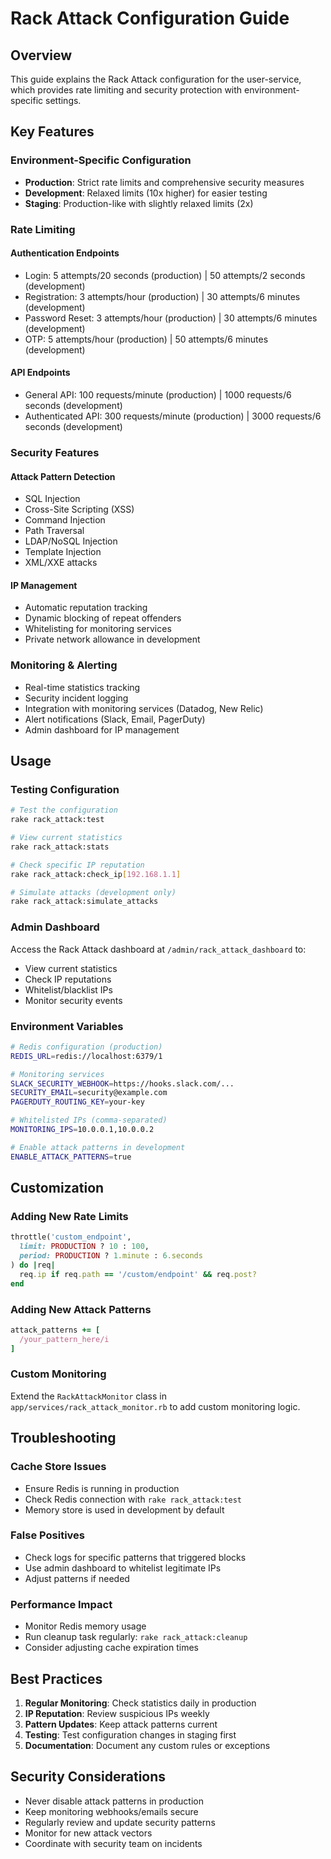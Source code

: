 # Rack Attack Configuration Guide

## Overview

This guide explains the Rack Attack configuration for the user-service, which provides rate limiting and security protection with environment-specific settings.

## Key Features

### Environment-Specific Configuration

- **Production**: Strict rate limits and comprehensive security measures
- **Development**: Relaxed limits (10x higher) for easier testing
- **Staging**: Production-like with slightly relaxed limits (2x)

### Rate Limiting

#### Authentication Endpoints
- Login: 5 attempts/20 seconds (production) | 50 attempts/2 seconds (development)
- Registration: 3 attempts/hour (production) | 30 attempts/6 minutes (development)  
- Password Reset: 3 attempts/hour (production) | 30 attempts/6 minutes (development)
- OTP: 5 attempts/hour (production) | 50 attempts/6 minutes (development)

#### API Endpoints
- General API: 100 requests/minute (production) | 1000 requests/6 seconds (development)
- Authenticated API: 300 requests/minute (production) | 3000 requests/6 seconds (development)

### Security Features

#### Attack Pattern Detection
- SQL Injection
- Cross-Site Scripting (XSS)
- Command Injection
- Path Traversal
- LDAP/NoSQL Injection
- Template Injection
- XML/XXE attacks

#### IP Management
- Automatic reputation tracking
- Dynamic blocking of repeat offenders
- Whitelisting for monitoring services
- Private network allowance in development

### Monitoring & Alerting

- Real-time statistics tracking
- Security incident logging
- Integration with monitoring services (Datadog, New Relic)
- Alert notifications (Slack, Email, PagerDuty)
- Admin dashboard for IP management

## Usage

### Testing Configuration
```bash
# Test the configuration
rake rack_attack:test

# View current statistics
rake rack_attack:stats

# Check specific IP reputation
rake rack_attack:check_ip[192.168.1.1]

# Simulate attacks (development only)
rake rack_attack:simulate_attacks
```

### Admin Dashboard
Access the Rack Attack dashboard at `/admin/rack_attack_dashboard` to:
- View current statistics
- Check IP reputations
- Whitelist/blacklist IPs
- Monitor security events

### Environment Variables

```bash
# Redis configuration (production)
REDIS_URL=redis://localhost:6379/1

# Monitoring services
SLACK_SECURITY_WEBHOOK=https://hooks.slack.com/...
SECURITY_EMAIL=security@example.com
PAGERDUTY_ROUTING_KEY=your-key

# Whitelisted IPs (comma-separated)
MONITORING_IPS=10.0.0.1,10.0.0.2

# Enable attack patterns in development
ENABLE_ATTACK_PATTERNS=true
```

## Customization

### Adding New Rate Limits
```ruby
throttle('custom_endpoint', 
  limit: PRODUCTION ? 10 : 100,
  period: PRODUCTION ? 1.minute : 6.seconds
) do |req|
  req.ip if req.path == '/custom/endpoint' && req.post?
end
```

### Adding New Attack Patterns
```ruby
attack_patterns += [
  /your_pattern_here/i
]
```

### Custom Monitoring
Extend the `RackAttackMonitor` class in `app/services/rack_attack_monitor.rb` to add custom monitoring logic.

## Troubleshooting

### Cache Store Issues
- Ensure Redis is running in production
- Check Redis connection with `rake rack_attack:test`
- Memory store is used in development by default

### False Positives
- Check logs for specific patterns that triggered blocks
- Use admin dashboard to whitelist legitimate IPs
- Adjust patterns if needed

### Performance Impact
- Monitor Redis memory usage
- Run cleanup task regularly: `rake rack_attack:cleanup`
- Consider adjusting cache expiration times

## Best Practices

1. **Regular Monitoring**: Check statistics daily in production
2. **IP Reputation**: Review suspicious IPs weekly
3. **Pattern Updates**: Keep attack patterns current
4. **Testing**: Test configuration changes in staging first
5. **Documentation**: Document any custom rules or exceptions

## Security Considerations

- Never disable attack patterns in production
- Keep monitoring webhooks/emails secure
- Regularly review and update security patterns
- Monitor for new attack vectors
- Coordinate with security team on incidents